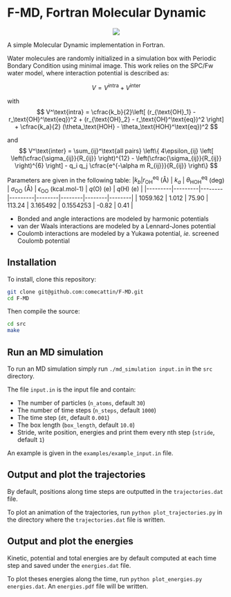 # F-MD, Fortran Molecular Dynamic

<p align='center'>
  <img src=https://github.com/comecattin/F-MD/assets/75748278/1d46d2ed-7f07-4c99-9086-a80ddbaf25b5>
</p>

A simple Molecular Dynamic implementation in Fortran.

Water molecules are randomly initialized in a simulation box with Periodic Bondary Condition using minimal image. This work relies on the SPC/Fw water model, where interaction potential is described as:

$$V = V^\text{intra} + V^\text{inter}$$

with
$$
  V^\text{intra} = \cfrac{k_b}{2}\left[
    (r_{\text{OH}_1} - r_\text{OH}^\text{eq})^2
    + (r_{\text{OH}_2} - r_\text{OH}^\text{eq})^2
    \right]
    + \cfrac{k_a}{2} (\theta_\text{HOH} - \theta_\text{HOH}^\text{eq})^2
$$

and
$$
  V^\text{inter} = \sum_{ij}^\text{all pairs} \left\{
    4\epsilon_{ij} \left[
      \left(\cfrac{\sigma_{ij}}{R_{ij}} \right)^{12} -
      \left(\cfrac{\sigma_{ij}}{R_{ij}} \right)^{6}
      \right] -
      q_i q_j \cfrac{e^{-\alpha m R_{ij}}}{R_{ij}}
  \right\}
$$

Parameters are given in the following table:
|$k_b$|$r_\text{OH}^\text{eq}$ (Å) | $k_a$ | $\theta_\text{HOH}^\text{eq}$ (deg) | $\sigma_\text{OO}$ (Å) | $\epsilon_\text{OO}$ (kcal.mol-1) | $q(\text{O})$ (e) | $q(\text{H})$ (e) |
|---------|---------|--------|---------|--------|--------|--------|--------|
| 1059.162 | 1.012 | 75.90 | 113.24 | 3.165492 | 0.1554253 | -0.82 | 0.41 |

- Bonded and angle interactions are modeled by harmonic potentials
- van der Waals interactions are modeled by a Lennard-Jones potential
- Coulomb interactions are modeled by a Yukawa potential, *ie.* screened Coulomb potential

## Installation

To install, clone this repository:

```bash
git clone git@github.com:comecattin/F-MD.git
cd F-MD
```

Then compile the source:

```bash
cd src
make
```

## Run an MD simulation

To run an MD simulation simply run `./md_simulation input.in` in the `src` directory.

The file `input.in` is the input file and contain:

- The number of particles (`n_atoms`, default `30`)
- The number of time steps (`n_steps`, default `1000`)
- The time step (`dt`, default `0.001`)
- The box length (`box_length`, default `10.0`)
- Stride, write position, energies and print them every nth step (`stride`, default `1`)

An example is given in the `examples/example_input.in` file.

## Output and plot the trajectories

By default, positions along time steps are outputted in the `trajectories.dat` file.

To plot an animation of the trajectories, run `python plot_trajectories.py` in the directory where the `trajectories.dat` file is written.

## Output and plot the energies

Kinetic, potential and total energies are by default computed at each time step and saved under the `energies.dat` file.

To plot theses energies along the time, run `python plot_energies.py energies.dat`. An `energies.pdf` file will be written.

